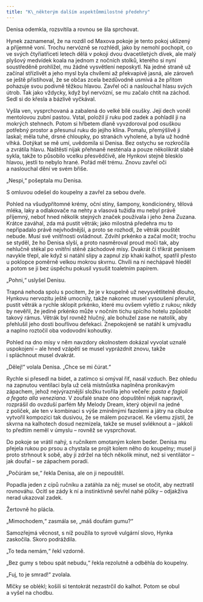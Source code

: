 ```yaml
---
title: "K\_některým dalším aspektůmmilostné předehry"
---
```


Denisa odemkla, rozsvítila a rovnou se šla sprchovat.

  

Hynek zaznamenal, že na rozdíl od Maxova pokoje je tento pokoj uklizený a příjemně voní. Trochu nervózně se rozhlédl, jako by nemohl pochopit, co ve svých čtyřiatřiceti letech dělá v pokoji dvou dvacetiletých dívek, ale malý plyšový medvídek koala na jednom z nočních stolků, kterého si nyní soustředěně prohlížel, mu žádné vysvětlení neposkytl. Na jedné straně už začínal střízlivět a jeho mysl byla chvílemi až překvapivě jasná, ale zároveň se ještě přistihoval, že se občas zcela bezdůvodně usmívá a že přitom pohazuje svou podivně těžkou hlavou. Zavřel oči a naslouchal hlasu svých útrob. Tak jako vždycky, když byl nervózní, se mu začalo chtít na záchod. Sedl si do křesla a bázlivě vyčkával.

Vyšla ven, vysprchovaná a zabalená do velké bílé osušky. Její dech voněl mentolovou zubní pastou. Vstal, položil jí ruku pod zadek a pohladil ji na mokrých stehnech. Potom si hřbetem dlaně vyvzdoroval pod osuškou potřebný prostor a přesunul ruku do jejího klína. Pomalu, přemýšlivě ji laskal; měla tuhé, drsné chloupky, po stranách vyholené, a byla už hodně vlhká. Dotýkat se mě umí, uvědomila si Denisa. Bez ostychu se rozkročila a zvrátila hlavu. Naštěstí nijak přehnaně nesténala a pouze několikrát slabě sykla, takže to působilo vcelku přesvědčivě, ale Hynkovi stejně blesklo hlavou, jestli to nebylo hrané. Pořád měl trému. Znovu zavřel oči a naslouchal dění ve svém břiše.

„Nespi,“ pošeptala mu Denisa.

S omluvou odešel do koupelny a zavřel za sebou dveře.

Pohled na všudypřítomné krémy, oční stíny, šampony, kondi­cionéry, tělová mléka, laky a odlakovače na nehty a vlasová tužidla mu nebyl právě příjemný, neboť hned několik stejných značek používala i jeho žena Zuzana. Krátce zaváhal, zda má pustit větrák; jako milostná předehra mu to nepřipadalo právě nejvhodnější, a proto se rozhodl, že větrák pouštět nebude. Musí své vnitřnosti ovládnout. Zdvihl prkénko a začal močit; trochu se styděl, že ho Denisa slyší, a proto nasměroval proud moči tak, aby nehlučně stékal po vnitřní stěně záchodové mísy. Dvakrát či třikrát penisem navykle třepl, ale když si natáhl slipy a zapnul zip khaki kalhot, spatřil přesto u poklopce poměrně velkou mokrou skvrnu. Chvíli na ni nechápavě hleděl a potom se ji bez úspěchu pokusil vysušit toaletním papírem.

„Pohni,“ uslyšel Denisu.

Trapná nehoda spolu s pocitem, že je v koupelně už nevysvětlitelně dlouho, Hynkovu nervozitu ještě umocnily, takže nakonec musel vysoušení přerušit, pustit větrák a rychle sklopit prkénko, které mu ovšem vylétlo z rukou; nikdy by nevěřil, že jediné prkénko může v nočním tichu spícího hotelu způsobit takový rámus. Větrák byl rovněž hlučný, ale bohužel zase ne natolik, aby přehlušil jeho dosti bouřlivou defekaci. Znepokojeně se natáhl k umývadlu a naplno roztočil oba vodovodní kohoutky.

Pohled na dno mísy v něm navzdory okolnostem dokázal vyvolat uznalé uspokojení – ale hned vzápětí se musel vyprázdnit znovu, takže i spláchnout musel dvakrát.

„Dělej!“ volala Denisa. „Chce se mi čúrat.“

Rychle si přesedl na bidet, a zatímco si omýval řiť, nasál vzduch. Bez ohledu na zapnutou ventilaci byla už celá místnůstka naplněna pronikavým zápachem, jehož nejvýraznější složku tvořila jeho večeře: _pasta e fagioli a fegato alla veneziana_. V zoufalé snaze ono dopuštění nějak napravit, rozprášil do ovzduší parfém My Melody Dream, který objevil na jedné z poliček, ale ten v kombinaci s výše zmíněnými fazolemi a játry na cibulce vytvořil kompozici tak dusivou, že se málem pozvracel. Ke všemu zjistil, že skvrna na kalhotech dosud nezmizela, takže se musel svléknout a – jakkoli to předtím neměl v úmyslu – rovněž se vysprchovat.

Do pokoje se vrátil nahý, s ručníkem omotaným kolem beder. Denisa mu přejela rukou po prsou a chystala se projít kolem něho do koupelny; musel ji proto strhnout k sobě, aby ji zdržel na těch několik minut, než si ventilátor – jak doufal – se zápachem poradí.

„Počúrám se,“ řekla Denisa, ale on ji nepouštěl.

Popadla jeden z cípů ručníku a zatáhla za něj; musel se otočit, aby neztratil rovnováhu. Ocitl se zády k ní a instinktivně sevřel nahé půlky – odjakživa nerad ukazoval zadek.

Žertovně ho plácla.

„Mimochodem,“ zasmála se, „máš doufám gumu?“

Samozřejmá věcnost, s níž použila to syrově vulgární slovo, Hynka zaskočila. Skoro podráždila.

„To teda nemám,“ řekl vzdorně.

„Bez gumy s tebou spát nebudu,“ řekla rezolutně a odběhla do koupelny.

„Fuj, to je smrad!“ zvolala.

Mlčky se oblékl; košili si tentokrát nezastrčil do kalhot. Potom se obul a vyšel na chodbu.
